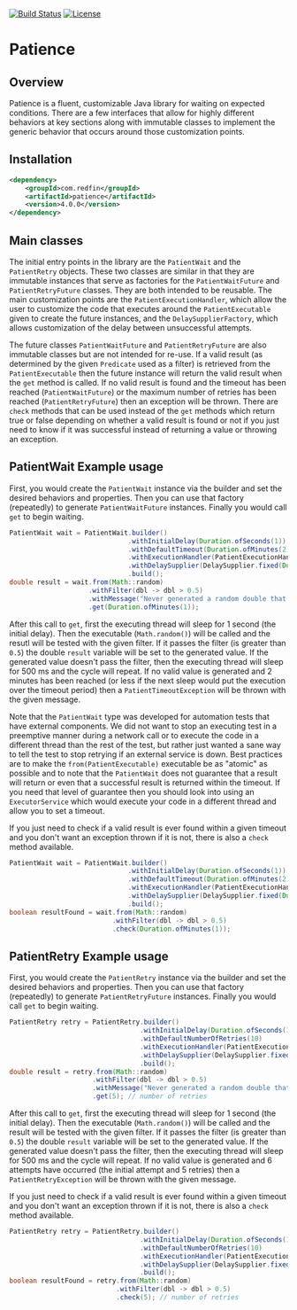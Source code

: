 [![Build Status](https://travis-ci.org/redfin/patience.svg?branch=master)](https://travis-ci.org/redfin/patience)
[![License](http://img.shields.io/:license-apache-brightgreen.svg)](http://www.apache.org/licenses/LICENSE-2.0.html)

# Patience

## Overview

Patience is a fluent, customizable Java library for waiting on expected conditions.
There are a few interfaces that allow for highly different behaviors at key
sections along with immutable classes to implement the generic behavior that
occurs around those customization points.

## Installation

```xml
<dependency>
    <groupId>com.redfin</groupId>
    <artifactId>patience</artifactId>
    <version>4.0.0</version>
</dependency>
```

## Main classes

The initial entry points in the library are the `PatientWait` and the `PatientRetry` objects.
These two classes are similar in that they are immutable instances that serve as factories for
  the `PatientWaitFuture` and `PatientRetryFuture` classes.
They are both intended to be reusable.
The main customization points are the `PatientExecutionHandler`, which allow the user to customize
  the code that executes around the `PatientExecutable` given to create the future instances, and the 
  `DelaySupplierFactory`, which allows customization of the delay between unsuccessful attempts.

The future classes `PatientWaitFuture` and `PatientRetryFuture` are also immutable classes but are
  not intended for re-use.
If a valid result (as determined by the given `Predicate` used as a filter) is retrieved from the
  `PatientExecutable` then the future instance will return the valid result when the `get` method
  is called.
If no valid result is found and the timeout has been reached (`PatientWaitFuture`) or the maximum
  number of retries has been reached (`PatientRetryFuture`) then an exception will be thrown.
There are `check` methods that can be used instead of the `get` methods which return true or false
  depending on whether a valid result is found or not if you just need to know if it was successful
  instead of returning a value or throwing an exception.

## PatientWait Example usage

First, you would create the `PatientWait` instance via the builder and set the desired behaviors and properties.
Then you can use that factory (repeatedly) to generate `PatientWaitFuture` instances.
Finally you would call `get` to begin waiting.

```java
PatientWait wait = PatientWait.builder()
                              .withInitialDelay(Duration.ofSeconds(1))
                              .withDefaultTimeout(Duration.ofMinutes(2))
                              .withExecutionHandler(PatientExecutionHandlers.simple())
                              .withDelaySupplier(DelaySupplier.fixed(Duration.ofMillis(500)))
                              .build();
double result = wait.from(Math::random)
                    .withFilter(dbl -> dbl > 0.5)
                    .withMessage("Never generated a random double that was greater than 0.5")
                    .get(Duration.ofMinutes(1));
```

After this call to `get`, first the executing thread will sleep for 1 second (the initial delay).
Then the executable (`Math.random()`) will be called and the resutl will be tested with the given filter.
If it passes the filter (is greater than `0.5`) the double `result` variable will be set to the generated value.
If the generated value doesn't pass the filter, then the executing thread will sleep for 500 ms and the cycle will repeat.
If no valid value is generated and 2 minutes has been reached (or less if the next sleep would put the execution over the timeout period)
 then a `PatientTimeoutException` will be thrown with the given message.

Note that the `PatientWait` type was developed for automation tests that have external components.
We did not want to stop an executing test in a preemptive manner during a network call or to execute
  the code in a different thread than the rest of the test, but rather
  just wanted a sane way to tell the test to stop retrying if an external service is down.
Best practices are to make the `from(PatientExecutable)` executable be as "atomic" as possible and
  to note that the `PatientWait` does not guarantee that a result will return or even that a successful
  result is returned within the timeout.
If you need that level of guarantee then you should look into using an `ExecutorService` which would execute
  your code in a different thread and allow you to set a timeout.

If you just need to check if a valid result is ever found within a given timeout and
you don't want an exception thrown if it is not, there is also a `check` method available.

```java
PatientWait wait = PatientWait.builder()
                              .withInitialDelay(Duration.ofSeconds(1))
                              .withDefaultTimeout(Duration.ofMinutes(2))
                              .withExecutionHandler(PatientExecutionHandlers.simple())
                              .withDelaySupplier(DelaySupplier.fixed(Duration.ofMillis(500)))
                              .build();
boolean resultFound = wait.from(Math::random)
                          .withFilter(dbl -> dbl > 0.5)
                          .check(Duration.ofMinutes(1));
```

## PatientRetry Example usage

First, you would create the `PatientRetry` instance via the builder and set the desired behaviors and properties.
Then you can use that factory (repeatedly) to generate `PatientRetryFuture` instances.
Finally you would call `get` to begin waiting.

```java
PatientRetry retry = PatientRetry.builder()
                                 .withInitialDelay(Duration.ofSeconds(1))
                                 .withDefaultNumberOfRetries(10)
                                 .withExecutionHandler(PatientExecutionHandlers.simple())
                                 .withDelaySupplier(DelaySupplier.fixed(Duration.ofMillis(500)))
                                 .build();
double result = retry.from(Math::random)
                     .withFilter(dbl -> dbl > 0.5)
                     .withMessage("Never generated a random double that was greater than 0.5")
                     .get(5); // number of retries
```

After this call to `get`, first the executing thread will sleep for 1 second (the initial delay).
Then the executable (`Math.random()`) will be called and the result will be tested with the given filter.
If it passes the filter (is greater than `0.5`) the double `result` variable will be set to the generated value.
If the generated value doesn't pass the filter, then the executing thread will sleep for 500 ms and the cycle will repeat.
If no valid value is generated and 6 attempts have occurred (the initial attempt and 5 retries)
 then a `PatientRetryException` will be thrown with the given message.

If you just need to check if a valid result is ever found within a given timeout and
you don't want an exception thrown if it is not, there is also a `check` method available.

```java
PatientRetry retry = PatientRetry.builder()
                                 .withInitialDelay(Duration.ofSeconds(1))
                                 .withDefaultNumberOfRetries(10)
                                 .withExecutionHandler(PatientExecutionHandlers.simple())
                                 .withDelaySupplier(DelaySupplier.fixed(Duration.ofMillis(500)))
                                 .build();
boolean resultFound = retry.from(Math::random)
                           .withFilter(dbl -> dbl > 0.5)
                           .check(5); // number of retries
```
